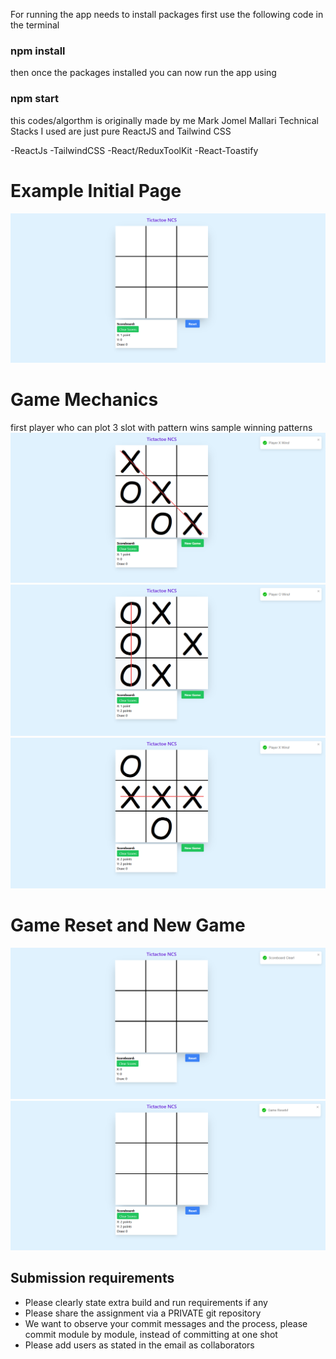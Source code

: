 For running the app needs to install packages first use the following code in the terminal

### npm install

then once the packages installed you can now run the app using

### npm start

this codes/algorthm is originally made by me Mark Jomel Mallari
Technical Stacks I used are just pure ReactJS and Tailwind CSS

-ReactJs
-TailwindCSS
-React/ReduxToolKit
-React-Toastify

# Example Initial Page

![Tic Tac Toe](sample/tictactoe_sample.png "Tic Tac Toe")

# Game Mechanics

first player who can plot 3 slot with pattern wins
sample winning patterns
![Tic Tac Toe](sample/tictactoe_winning_pattern_1.png "Tic Tac Toe")
![Tic Tac Toe](sample/tictactoe_winning_pattern_2.png "Tic Tac Toe")
![Tic Tac Toe](sample/tictactoe_winning_pattern_3.png "Tic Tac Toe")

# Game Reset and New Game

![Tic Tac Toe](sample/tictactoe_game_reset.png "Tic Tac Toe")
![Tic Tac Toe](sample/tictactoe_score_clearing.png "Tic Tac Toe")


## Submission requirements

- Please clearly state extra build and run requirements if any
- Please share the assignment via a PRIVATE git repository
- We want to observe your commit messages and the process, please commit module by module, instead of committing at one shot
- Please add users as stated in the email as collaborators
